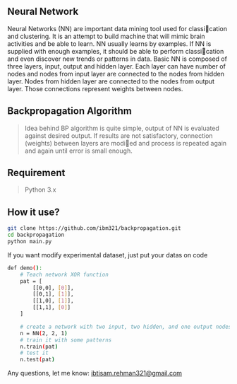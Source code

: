 Neural Network
---

Neural Networks (NN) are important data mining tool used for classication and clustering.
It is an attempt to build machine that will mimic brain activities and be able to learn.
NN usually learns by examples. If NN is supplied with enough examples, it should be able
to perform classication and even discover new trends or patterns in data. Basic NN is
composed of three layers, input, output and hidden layer. Each layer can have number
of nodes and nodes from input layer are connected to the nodes from hidden layer. Nodes
from hidden layer are connected to the nodes from output layer. Those connections represent
weights between nodes.

Backpropagation Algorithm
--
>Idea behind BP algorithm is quite simple, output of NN is evaluated against desired output. If results are not satisfactory, connection
(weights) between layers are modied and process is repeated again and again until error is
small enough.



Requirement
----

> Python 3.x


How it use?
-----------
```sh
git clone https://github.com/ibm321/backpropagation.git
cd backpropagation
python main.py
```
If you want modify experimental dataset, just put your datas on code 
```sh
def demo():
    # Teach network XOR function
    pat = [
        [[0,0], [0]],
        [[0,1], [1]],
        [[1,0], [1]],
        [[1,1], [0]]
    ]

    # create a network with two input, two hidden, and one output nodes
    n = NN(2, 2, 1)
    # train it with some patterns
    n.train(pat)
    # test it
    n.test(pat)
```

Any questions, let me know: ibtisam.rehman321@gmail.com

